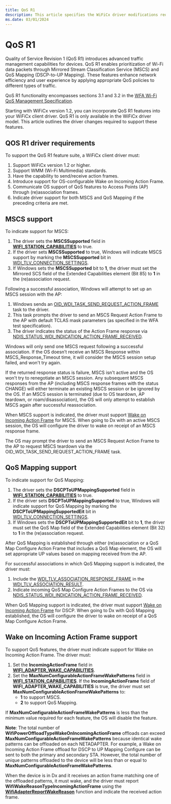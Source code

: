 ```yaml
---
title: QoS R1
description: This article specifies the WiFiCx driver modifications required for QoS R1 features, including MSCS and QoS Mapping.
ms.date: 03/01/2024
---
```


# QoS R1

Quality of Service Revision 1 (QoS R1) introduces advanced traffic management capabilities for devices. QoS R1 enables prioritization of Wi-Fi data packets through Mirrored Stream Classification Service (MSCS) and QoS Mapping (DSCP-to-UP Mapping). These features enhance network efficiency and user experience by applying appropriate QoS policies to different types of traffic. 

QoS R1 functionality encompasses sections 3.1 and 3.2 in the [WFA Wi-Fi QoS Management Specification](https://www.wi-fi.org/file/wi-fi-qos-management-specification).

Starting with WiFiCx version 1.2, you can incorporate QoS R1 features into your WiFiCx client driver. QoS R1 is only available in the WiFiCx driver model. This article outlines the driver changes required to support these features.

## QOS R1 driver requirements

To support the QoS R1 feature suite, a WiFiCx client driver must:

1.	Support WiFiCx version 1.2 or higher.
1.	Support WMM (Wi-Fi Multimedia) standards.
1.	Have the capability to send/receive action frames.
1.	Introduce support for OS-configurable Wake on Incoming Action Frame.
1.	Communicate OS support of QoS features to Access Points (AP) through (re)association frames.
1.	Indicate driver support for both MSCS and QoS Mapping if the preceding criteria are met.

## MSCS support

To indicate support for MSCS:

1. The driver sets the **MSCSSupported** field in [**WIFI_STATION_CAPABILITIES**](/windows-hardware/drivers/ddi/wificx/ns-wificx-wifi_station_capabilities) to true. 
1. If the driver sets **MSCSSupported** to true,  Windows will indicate MSCS support by marking the **MSCSSupported** bit in [WDI_TLV_CONNECTION_SETTINGS](wdi-tlv-connection-settings.md). 
1. If Windows sets the **MSCSSupported** bit to **1**, the driver must set the Mirrored SCS field of the Extended Capabilities element (Bit 85) to **1** in the (re)association request.

Following a successful association, Windows will attempt to set up an MSCS session with the AP:
 
1. Windows sends an [OID_WDI_TASK_SEND_REQUEST_ACTION_FRAME](oid-wdi-task-send-request-action-frame.md) task to the driver. 
1. This task prompts the driver to send an MSCS Request Action Frame to the AP with default TCLAS mask parameters (as specified in the WFA test specification). 
1. The driver indicates the status of the Action Frame response via [NDIS_STATUS_WDI_INDICATION_ACTION_FRAME_RECEIVED](ndis-status-wdi-indication-action-frame-received.md). 

Windows will only send one MSCS request following a successful association. If the OS doesn’t receive an MSCS Response within MSCS_Response_Timeout time, it will consider the MSCS session setup failed, and won't try again. 

If the returned response status is failure, MSCS isn't active and the OS won't try to renegotiate an MSCS session. Any subsequent MSCS responses from the AP (including MSCS response frames with the status CHANGE) will either terminate an existing MSCS session or be ignored by the OS. If an MSCS session is terminated (due to OS teardown, AP teardown, or roam/disassociation), the OS will only attempt to establish MSCS again after successful reassociation.

When MSCS support is indicated, the driver must support [Wake on Incoming Action Frame](#wake-on-incoming-action-frame-support) for MSCS. When going to Dx with an active MSCS session, the OS will configure the driver to wake on receipt of an MSCS response frame.

The OS may prompt the driver to send an MSCS Request Action Frame to the AP to request MSCS teardown via the OID_WDI_TASK_SEND_REQUEST_ACTION_FRAME task.

## QoS Mapping support

To indicate support for QoS Mapping:

1. The driver sets the **DSCPToUPMappingSupported** field in [**WIFI_STATION_CAPABILITIES**](/windows-hardware/drivers/ddi/wificx/ns-wificx-wifi_station_capabilities) to true. 
1. If the driver sets **DSCPToUPMappingSupported** to true, Windows will indicate support for QoS Mapping by marking the **DSCPToUPMappingSupportedEit** bit in [WDI_TLV_CONNECTION_SETTINGS](wdi-tlv-connection-settings.md). 
1. If Windows sets the **DSCPToUPMappingSupportedEit** bit to **1**, the driver must set the QoS Map field of the Extended Capabilities element (Bit 32) to **1** in the (re)association request.

After QoS Mapping is established through either (re)association or a QoS Map Configure Action Frame that includes a QoS Map element, the OS will set appropriate UP values based on mapping received from the AP. 

For successful associations in which QoS Mapping support is indicated, the driver must:
1. Include the [WDI_TLV_ASSOCIATION_RESPONSE_FRAME](wdi-tlv-association-response-frame.md) in the [WDI_TLV_ASSOCIATION_RESULT](wdi-tlv-association-result.md). 
1. Indicate incoming QoS Map Configure Action Frames to the OS via  [NDIS_STATUS_WDI_INDICATION_ACTION_FRAME_RECEIVED](ndis-status-wdi-indication-action-frame-received.md).

When QoS Mapping support is indicated, the driver must support [Wake on Incoming Action Frame](#wake-on-incoming-action-frame-support) for DSCP. When going to Dx with QoS Mapping established, the OS will configure the driver to wake on receipt of a QoS Map Configure Action Frame.

## Wake on Incoming Action Frame support

To support QoS features, the driver must indicate support for Wake on Incoming Action Frame. The driver must:
1. Set the **IncomingActionFrame** field in [**WIFI_ADAPTER_WAKE_CAPABILITIES**](/windows-hardware/drivers/ddi/wificx/ns-wificx-wifi_adapter_wake_capabilities).
1. Set the **MaxNumConfigurableActionFrameWakePatterns** field in [**WIFI_STATION_CAPABILITIES**](/windows-hardware/drivers/ddi/wificx/ns-wificx-wifi_station_capabilities). If the **IncomingActionFrame** field of **WIFI_ADAPTER_WAKE_CAPABILITIES** is true, the driver must set **MaxNumConfigurableActionFrameWakePatterns** to:
    * **1** to support MSCS.
    * **2** to support QoS Mapping.

If **MaxNumConfigurableActionFrameWakePatterns** is less than the minimum value required for each feature, the OS will disable the feature.

**Note**: The total number of **WifiPowerOffloadTypeWakeOnIncomingActionFrame** offloads can exceed **MaxNumConfigurableActionFrameWakePatterns** because identical wake patterns can be offloaded on each NETADAPTER. For example, a Wake on Incoming Action Frame offload for DSCP to UP Mapping Configure can be sent to both the primary and secondary STA. However, the total number of unique patterns offloaded to the device will be less than or equal to **MaxNumConfigurableActionFrameWakePatterns**. 

When the device is in Dx and it receives an action frame matching one of the offloaded patterns, it must wake, and the driver must report **WifiWakeReasonTypeIncomingActionFrame** using the [**WifiAdapterReportWakeReason**](/windows-hardware/drivers/ddi/wificx/nf-wificx-wifiadapterreportwakereason) function and indicate the received action frame.

